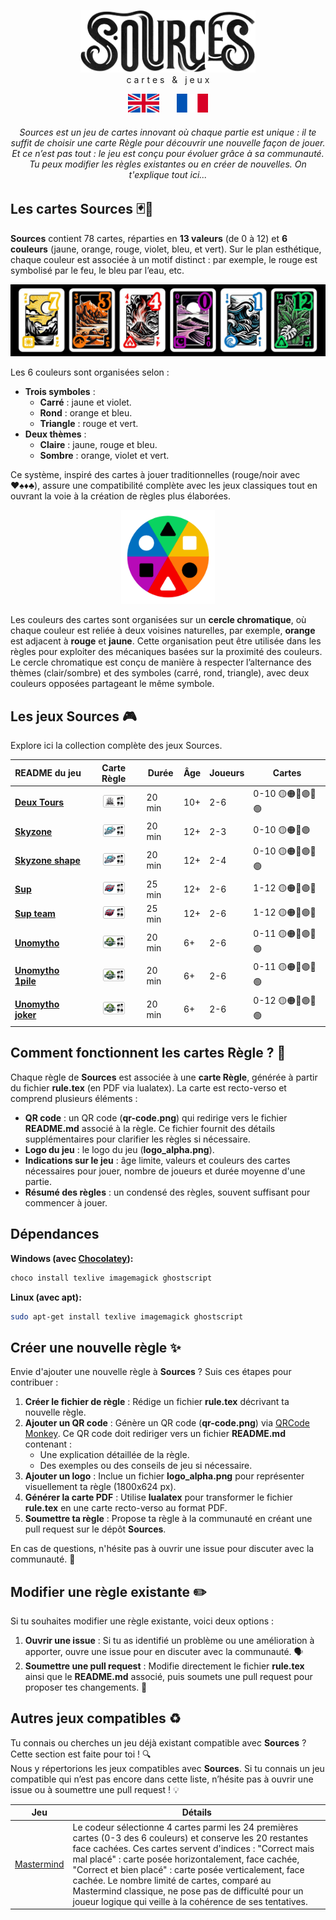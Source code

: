 <a name="sources"></a>
<p align="center">
  <picture>
    <source media="(prefers-color-scheme: dark)" srcset="assets/sources_dark_theme.png" height="100px" />
    <img src="assets/sources_light_theme.png" height="100px" />
  </picture>
  <br />
  c a r t e s &nbsp; & &nbsp; j e u x
</p>

<p align="center">
  <a href="https://github.com/Polyhedr/Sources/tree/english?tab=readme-ov-file#sources"><img src="rule_lib/english_crop.png" alt="English" width="50px" height="30px"></a>
  &nbsp;&nbsp;&nbsp;&nbsp;&nbsp;
  <a href="https://github.com/Polyhedr/Sources/tree/fran%C3%A7ais?tab=readme-ov-file#sources"><img src="rule_lib/french_crop.png" alt="French" width="50px" height="30px"></a>
</p>

<h6 align="center">
Sources est un jeu de cartes innovant où chaque partie est unique : il te suffit de choisir une carte Règle pour découvrir une nouvelle façon de jouer. 
Et ce n’est pas tout : le jeu est conçu pour évoluer grâce à sa communauté. Tu peux modifier les règles existantes ou en créer de nouvelles. On t'explique tout ici...
</h6>


## Les cartes Sources 🃏🎴  
**Sources** contient 78 cartes, réparties en **13 valeurs** (de 0 à 12) et **6 couleurs** (jaune, orange, rouge, violet, bleu, et vert). Sur le plan esthétique, chaque couleur est associée à un motif distinct : par exemple, le rouge est symbolisé par le feu, le bleu par l’eau, etc.

<p align="center">
<img src="assets/some_cards.jpg">
</p>

Les 6 couleurs sont organisées selon :  
- **Trois symboles** :  
  - **Carré** : jaune et violet.  
  - **Rond** : orange et bleu.
  - **Triangle** : rouge et vert.  
- **Deux thèmes** :  
  - **Claire** : jaune, rouge et bleu.  
  - **Sombre** : orange, violet et vert.  

Ce système, inspiré des cartes à jouer traditionnelles (rouge/noir avec ♥️♠️♦️♣️), assure une compatibilité complète avec les jeux classiques tout en ouvrant la voie à la création de règles plus élaborées.

<p align="center">
<img src="assets/color_ring.png" height="150px" />
</p>

Les couleurs des cartes sont organisées sur un **cercle chromatique**, où chaque couleur est reliée à deux voisines naturelles, par exemple, **orange** est adjacent à **rouge** et **jaune**. Cette organisation peut être utilisée dans les règles pour exploiter des mécaniques basées sur la proximité des couleurs. Le cercle chromatique est conçu de manière à respecter l’alternance des thèmes (clair/sombre) et des symboles (carré, rond, triangle), avec deux couleurs opposées partageant le même symbole. 

## Les jeux Sources 🎮
Explore ici la collection complète des jeux Sources.

|README du jeu|Carte Règle|Durée|Âge|Joueurs|Cartes|
|-------------|:---------:|-----|---|-------|------|
|**[Deux Tours](https://github.com/Polyhedr/Sources/tree/fran%C3%A7ais/rules/Deux_Tours#deux-tours)**|[<img src="https://github.com/Polyhedr/Sources/blob/fran%C3%A7ais/rules/Deux_Tours/Deux_Tours/rule_top.png" height=20px/>](https://github.com/Polyhedr/Sources/tree/fran%C3%A7ais/rules/Deux_Tours/Deux_Tours/rule.pdf)|20 min|10+|2-6|0-10 🟡🟠🔴🟣🔵🟢|
| **[Skyzone](https://github.com/Polyhedr/Sources/tree/fran%C3%A7ais/rules/Skyzone#skyzone)**|[<img src="https://github.com/Polyhedr/Sources/blob/fran%C3%A7ais/rules/Skyzone/Skyzone/rule_top.png" height=20px/>](https://github.com/Polyhedr/Sources/tree/fran%C3%A7ais/rules/Skyzone/Skyzone/rule.pdf)|20 min|12+|2-3|0-10 🟡🟠🔴🟣|
| **[Skyzone shape](https://github.com/Polyhedr/Sources/tree/fran%C3%A7ais/rules/Skyzone#skyzone-shape)**|[<img src="https://github.com/Polyhedr/Sources/blob/fran%C3%A7ais/rules/Skyzone/Skyzone_shape/rule_top.png" height=20px/>](https://github.com/Polyhedr/Sources/tree/fran%C3%A7ais/rules/Skyzone/Skyzone_shape/rule.pdf)|20 min|12+|2-4|0-10 🟡🟠🔴🟣🔵🟢|
| **[Sup](https://github.com/Polyhedr/Sources/tree/fran%C3%A7ais/rules/Sup#sup)**|[<img src="https://github.com/Polyhedr/Sources/blob/fran%C3%A7ais/rules/Sup/Sup/rule_top.png" height=20px/>](https://github.com/Polyhedr/Sources/tree/fran%C3%A7ais/rules/Sup/Sup/rule.pdf)|25 min|12+|2-6|1-12 🟡🟠🔴🟣🔵|
| **[Sup team](https://github.com/Polyhedr/Sources/tree/fran%C3%A7ais/rules/Sup#sup-team)**|[<img src="https://github.com/Polyhedr/Sources/blob/fran%C3%A7ais/rules/Sup/Sup_team/rule_top.png" height=20px/>](https://github.com/Polyhedr/Sources/tree/fran%C3%A7ais/rules/Sup/Sup_team/rule.pdf)|25 min|12+|2-6|1-12 🟡🟠🔴🟣🔵|
| **[Unomytho](https://github.com/Polyhedr/Sources/tree/fran%C3%A7ais/rules/Unomytho#unomytho)**|[<img src="https://github.com/Polyhedr/Sources/blob/fran%C3%A7ais/rules/Unomytho/Unomytho/rule_top.png" height=20px/>](https://github.com/Polyhedr/Sources/tree/fran%C3%A7ais/rules/Unomytho/Unomytho/rule.pdf)|20 min|6+|2-6|0-11 🟡🟠🔴🟣🔵🟢|
| **[Unomytho 1pile](https://github.com/Polyhedr/Sources/tree/fran%C3%A7ais/rules/Unomytho#unomytho-1pile)**|[<img src="https://github.com/Polyhedr/Sources/blob/fran%C3%A7ais/rules/Unomytho/Unomytho_1pile/rule_top.png" height=20px/>](https://github.com/Polyhedr/Sources/tree/fran%C3%A7ais/rules/Unomytho/Unomytho_1pile/rule.pdf)|20 min|6+|2-6|0-11 🟡🟠🔴🟣🔵🟢|
| **[Unomytho joker](https://github.com/Polyhedr/Sources/tree/fran%C3%A7ais/rules/Unomytho#unomytho-joker)**|[<img src="https://github.com/Polyhedr/Sources/blob/fran%C3%A7ais/rules/Unomytho/Unomytho_joker/rule_top.png" height=20px/>](https://github.com/Polyhedr/Sources/tree/fran%C3%A7ais/rules/Unomytho/Unomytho_joker/rule.pdf)|20 min|6+|2-6|0-12 🟡🟠🔴🟣🔵🟢|

## Comment fonctionnent les cartes Règle ? 📄
Chaque règle de **Sources** est associée à une **carte Règle**, générée à partir du fichier **rule.tex** (en PDF via lualatex). La carte est recto-verso et comprend plusieurs éléments :

- **QR code** : un QR code (**qr-code.png**) qui redirige vers le fichier **README.md** associé à la règle. Ce fichier fournit des détails supplémentaires pour clarifier les règles si nécessaire.
- **Logo du jeu** : le logo du jeu (**logo_alpha.png**).
- **Indications sur le jeu** : âge limite, valeurs et couleurs des cartes nécessaires pour jouer, nombre de joueurs et durée moyenne d'une partie.
- **Résumé des règles** : un condensé des règles, souvent suffisant pour commencer à jouer.

## Dépendances
**Windows (avec [Chocolatey](https://community.chocolatey.org/)):**
```sh
choco install texlive imagemagick ghostscript
```
**Linux (avec apt):**
```sh
sudo apt-get install texlive imagemagick ghostscript
```

## Créer une nouvelle règle ✨
Envie d'ajouter une nouvelle règle à **Sources** ? Suis ces étapes pour contribuer :  
1. **Créer le fichier de règle** : Rédige un fichier **rule.tex** décrivant ta nouvelle règle.
2. **Ajouter un QR code** : Génère un QR code (**qr-code.png**) via [QRCode Monkey](https://www.qrcode-monkey.com/). Ce QR code doit rediriger vers un fichier **README.md** contenant :
   - Une explication détaillée de la règle.
   - Des exemples ou des conseils de jeu si nécessaire.
3. **Ajouter un logo** : Inclue un fichier **logo_alpha.png** pour représenter visuellement ta règle (1800x624 px).
4. **Générer la carte PDF** : Utilise **lualatex** pour transformer le fichier **rule.tex** en une carte recto-verso au format PDF.
5. **Soumettre ta règle** : Propose ta règle à la communauté en créant une pull request sur le dépôt **Sources**.

En cas de questions, n'hésite pas à ouvrir une issue pour discuter avec la communauté. 🚀

## Modifier une règle existante ✏️
Si tu souhaites modifier une règle existante, voici deux options :
1. **Ouvrir une issue** : Si tu as identifié un problème ou une amélioration à apporter, ouvre une issue pour en discuter avec la communauté. 🗣️
2. **Soumettre une pull request** : Modifie directement le fichier **rule.tex** ainsi que le **README.md** associé, puis soumets une pull request pour proposer tes changements. 🔧

## Autres jeux compatibles ♻️
Tu connais ou cherches un jeu déjà existant compatible avec **Sources** ? Cette section est faite pour toi ! 🔍  
Nous y répertorions les jeux compatibles avec **Sources**. Si tu connais un jeu compatible qui n’est pas encore dans cette liste, n’hésite pas à ouvrir une issue ou à soumettre une pull request ! 💡

|Jeu|Détails|
|-------------|-----------|
|[Mastermind](https://fr.wikipedia.org/wiki/Mastermind)|Le codeur sélectionne 4 cartes parmi les 24 premières cartes (0-3 des 6 couleurs) et conserve les 20 restantes face cachées. Ces cartes servent d'indices : "Correct mais mal placé" : carte posée horizontalement, face cachée, "Correct et bien placé" : carte posée verticalement, face cachée. Le nombre limité de cartes, comparé au Mastermind classique, ne pose pas de difficulté pour un joueur logique qui veille à la cohérence de ses tentatives.|
